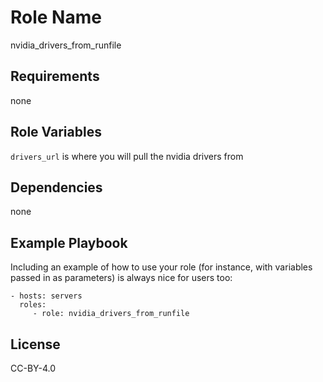 Role Name
=========

nvidia_drivers_from_runfile

Requirements
------------

none

Role Variables
--------------

`drivers_url` is where you will pull the nvidia drivers from

Dependencies
------------

none

Example Playbook
----------------

Including an example of how to use your role (for instance, with variables passed in as parameters) is always nice for users too:

    - hosts: servers
      roles:
         - role: nvidia_drivers_from_runfile

License
-------

CC-BY-4.0
